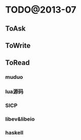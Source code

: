 # TODO@2013-07

## ToAsk
### 
## ToWrite
## ToRead
### muduo
### lua源码
### SICP
### libev&libeio
### haskell